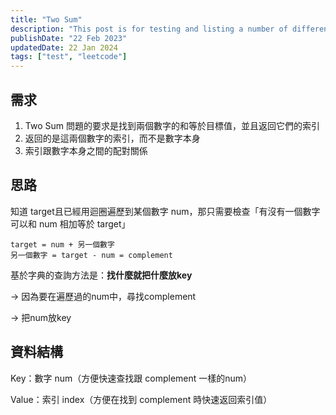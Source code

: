 ```yaml
---
title: "Two Sum"
description: "This post is for testing and listing a number of different markdown elements"
publishDate: "22 Feb 2023"
updatedDate: 22 Jan 2024
tags: ["test", "leetcode"]
---
```


## 需求

1. Two Sum 問題的要求是找到兩個數字的和等於目標值，並且返回它們的索引
2. 返回的是這兩個數字的索引，而不是數字本身
3. 索引跟數字本身之間的配對關係

## 思路

知道 target且已經用迴圈遍歷到某個數字 num，那只需要檢查「有沒有一個數字可以和 num 相加等於 target」

```
target = num + 另一個數字
另一個數字 = target - num = complement
```

基於字典的查詢方法是：**找什麼就把什麼放key**

→ 因為要在遍歷過的num中，尋找complement 

→ 把num放key

## 資料結構

Key：數字 num（方便快速查找跟 complement 一樣的num）

Value：索引 index（方便在找到 complement 時快速返回索引值）
